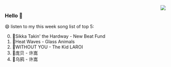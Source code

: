 <img align="right"  src="https://github-readme-stats.vercel.app/api/top-langs/?username=kvnZero" />

### Hello 👋

😄 listen to my this week song list of top 5:

0. 🌈Sikka Takin' the Hardway - New Beat Fund
1. 🌈Heat Waves - Glass Animals
2. 🌈WITHOUT YOU - The Kid LAROI
3. 🌈庞贝 - 许嵩
4. 🌈乌鸦 - 许嵩

